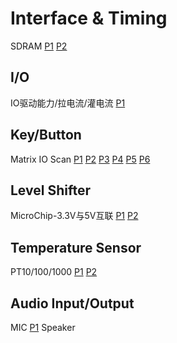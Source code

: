 # Interface & Timing
SDRAM
[P1](https://user-images.githubusercontent.com/32056331/112438411-d690a280-8d82-11eb-9f96-08e92935ab8f.png)
[P2](https://user-images.githubusercontent.com/32056331/112438417-d85a6600-8d82-11eb-8e6b-db0ea7ec574e.png)

## I/O
IO驱动能力/拉电流/灌电流
[P1](https://user-images.githubusercontent.com/32056331/113806782-8ad3f500-9795-11eb-92c4-b824f1c0d5cd.png)

## Key/Button
Matrix IO Scan
[P1](https://user-images.githubusercontent.com/32056331/112430426-194d7d00-8d79-11eb-9c8e-4965708c95eb.png)
[P2](https://user-images.githubusercontent.com/32056331/112430434-1ce10400-8d79-11eb-8312-d98d24d5d23f.png)
[P3](https://user-images.githubusercontent.com/32056331/112430437-1d799a80-8d79-11eb-9bf1-3326ca025794.png)
[P4](https://user-images.githubusercontent.com/32056331/112430440-1e123100-8d79-11eb-852c-ff32b4d49092.png)
[P5](https://user-images.githubusercontent.com/32056331/112430443-1eaac780-8d79-11eb-9e7f-6a847d282f95.png)
[P6](https://user-images.githubusercontent.com/32056331/112430444-1f435e00-8d79-11eb-8863-abd65fdbee28.png)

## Level Shifter 
MicroChip-3.3V与5V互联
[P1](https://user-images.githubusercontent.com/32056331/113278201-34d5fc00-9314-11eb-9fb8-d558a00219be.png)
[P2](https://user-images.githubusercontent.com/32056331/113374524-e53d1200-939f-11eb-859e-6809fe9eb3e3.png)

## Temperature Sensor
PT10/100/1000
[P1](https://user-images.githubusercontent.com/32056331/113676086-9e785080-96ee-11eb-9327-ff761936fbdf.png)
[P2](https://user-images.githubusercontent.com/32056331/113676098-a20bd780-96ee-11eb-9663-73e746d49d54.png)

## Audio Input/Output
MIC
[P1](https://user-images.githubusercontent.com/32056331/114150435-a46c6c80-994e-11eb-835b-4a9e481bde2a.png)
Speaker
